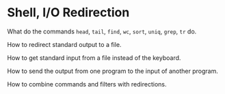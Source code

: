 #  Shell, I/O Redirection

What do the commands `head`, `tail`, `find`, `wc`, `sort`, `uniq`, `grep`, `tr` do.

How to redirect standard output to a file.

How to get standard input from a file instead of the keyboard.

How to send the output from one program to the input of another program.

How to combine commands and filters with redirections.
